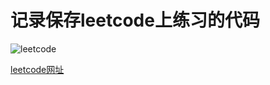 # 记录保存leetcode上练习的代码

![leetcode](https://leetcode.com/static/images/LeetCode_Sharing.png)

[leetcode网址](https://leetcode-cn.com/haoren211/)
